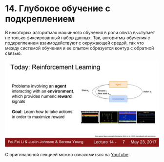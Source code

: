 # 14\. Глубокое обучение с подкреплением

В некоторых алгоритмах машинного обучения в роли опыта выступает не только фиксированный набор данных. Так, алгоритмы обучения с подкреплением взаимодействуют с окружающей средой, так что между системой обучения и ее опытом образуется контур с обратной связью.

![](https://raw.githubusercontent.com/AlexandrParkhomenko/ai/main/cs231n/ru/images/cs231n_2017_lecture14_page-0007.jpg)

С оригинальной лекцией можно ознакомиться на [YouTube](https://youtu.be/lvoHnicueoE).
